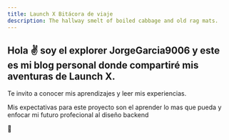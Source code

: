 ```yaml
---
title: Launch X Bitácora de viaje
description: The hallway smelt of boiled cabbage and old rag mats.
---
```


Hola ✌️  soy el explorer JorgeGarcia9006 y este es mi blog personal donde compartiré mis aventuras de Launch X.
--
Te invito a conocer mis aprendizajes y leer mis experiencias.

Mis expectativas para este proyecto son el aprender lo mas que pueda y enfocar mi futuro profecional al diseño backend

🚀
